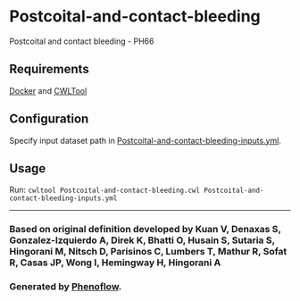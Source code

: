 # Postcoital-and-contact-bleeding

Postcoital and contact bleeding - PH66

## Requirements

[Docker](https://docs.docker.com/install/) and [CWLTool](https://github.com/common-workflow-language/cwltool#install)

## Configuration

Specify input dataset path in [Postcoital-and-contact-bleeding-inputs.yml](Postcoital-and-contact-bleeding-inputs.yml).

## Usage

Run: `cwltool Postcoital-and-contact-bleeding.cwl Postcoital-and-contact-bleeding-inputs.yml`

***

### Based on original definition developed by Kuan V, Denaxas S, Gonzalez-Izquierdo A, Direk K, Bhatti O, Husain S, Sutaria S, Hingorani M, Nitsch D, Parisinos C, Lumbers T, Mathur R, Sofat R, Casas JP, Wong I, Hemingway H, Hingorani A
### Generated by [Phenoflow](https://kclhi.org/phenoflow).
